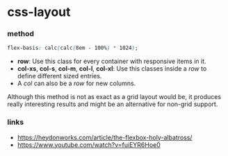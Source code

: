 # css-layout

### method
```css
flex-basis: calc(calc(8em - 100%) * 1024);
```

- __row__: Use this class for every container with responsive items in it.
- __col-xs__, __col-s__, __col-m__, __col-l__, __col-xl__: Use this classes inside a _row_ to define different sized entries.
- A _col_ can also be a _row_ for new columns.

Although this method is not as exact as a grid layout would be, it produces really interesting results and might be an alternative for non-grid support.

### links
- https://heydonworks.com/article/the-flexbox-holy-albatross/
- https://www.youtube.com/watch?v=fuiEYR6Hoe0
